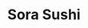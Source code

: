 ---
layout: place
title: "Sora Sushi"
permalink: /washington/woodinville/sora-sushi.html
stateAbbr: WA
stateName: Washington
cityName: Woodinville
seo:
  name: "Sora Sushi"
  type: Restaurant
  links: https://sorasushi.menu11.com/wood/order
description: "Looking for sushi in Woodinville, Washington? Check out Sora Sushi for a delightful Japanese dining experience. Enjoy a variety of sushi and other dishes in ..."
place_id: ChIJuy_L3bINkFQRZYyw00bv_QM
photos:
  - name: >-
      places/ChIJuy_L3bINkFQRZYyw00bv_QM/photos/AeeoHcKM1uKifOh9KdCAV4RRxxM3v1GoCTkBuFdmrx_P0OvaonaovyECOA1CYssanCcxuLBySwG31wubCV64dCocGRndoJD1T1Y0Hp8VQuQEpwY54cvRuaFFYLno8uNIS714tY2HKTrFUbixn30hxgWjbc67428f9NwWY-zOzBFWaLPRb0oO6X1lNDSERKOFWX4TGJmC64_-TDd5Hr5eCq4JKDH2VseZLaUupj7pVq9-BeOIGkcovWLIdZ5K5EjwktTS8GzqynkaG6Sos2sAkUq7WevnFJOqG2TjlsJmn0Gfzl3ABlGAEh6grPWpm10HlZ2-2WnVM12Wkx3IdLIP0g-2aK-Y3JiwF4kYzJZHiumZIYdFEhv3O6EKe0XDO3i7dM68BB7eDyNUwe52wlTJjhmy-wnJUbyTrK0hab8R-a3hASGJkDQ7
    widthPx: 4032
    heightPx: 3024
    authorAttributions:
      - displayName: Dan Sundgren
        uri: https://maps.google.com/maps/contrib/113039601685483028642
        photoUri: >-
          https://lh3.googleusercontent.com/a-/ALV-UjVaxNb7CnWU1fpoR8CS7uIZmpknhiBMK7zZCUs1ppVmxeaMUK9gGg=s100-p-k-no-mo
    flagContentUri: >-
      https://www.google.com/local/imagery/report/?cb_client=maps_api_places.places_api&image_key=!1e10!2sCIHM0ogKEICAgICR657njgE&hl=en-US
    googleMapsUri: >-
      https://www.google.com/maps/place//data=!3m4!1e2!3m2!1sCIHM0ogKEICAgICR657njgE!2e10!4m2!3m1!1s0x54900db2ddcb2fbb:0x3fdef46d3b08c65
  - name: >-
      places/ChIJuy_L3bINkFQRZYyw00bv_QM/photos/AeeoHcJe3PgODF4CFk8WdczjA4g5Zw4ljp0CL2SKoaiCcDfEm70xPRQXytkdVZY7emTs3l1w1guvgfmAG9d3NaRUajST3Ue-jd0011tcPhn0n7xw6cWCfuJUlIb2lSrBrle9bMzmBwF57NjizaEv3WUF6eQoYk2Oq86Iq4SNcmUj-RrRrBvE4wIAhhc70kVuZ2vR0uUPPABt8GdxMDkPBwwn602tov5IbScbOSZpJgWozzRsbrlkJI_fOR3DiWmAm-cZthAcBueMhvySBcF9NDrvhG1a11-FJHTDarDsZZyWUvt7cBiXl-y8W8MG7wQWSbaZwe_6xjFIYVSqfIJCyD-7-iqPr9p3iQcW3QZ8cxyHuQg-UvKbT_1RE4bZaja3ZUj853xTz8tXl_AU7sB8UmnskVvPaLxmRIEU-j4CpliRkObyzYhP
    widthPx: 3264
    heightPx: 1836
    authorAttributions:
      - displayName: Todd Curtin
        uri: https://maps.google.com/maps/contrib/101913209651548108750
        photoUri: >-
          https://lh3.googleusercontent.com/a/ACg8ocJx3vI44f-PZhJeEkRFvT7Ct2Pe7o-dVWxmFlv6rewLCYX-Hg=s100-p-k-no-mo
    flagContentUri: >-
      https://www.google.com/local/imagery/report/?cb_client=maps_api_places.places_api&image_key=!1e10!2sCIHM0ogKEICAgIDRpePH_QE&hl=en-US
    googleMapsUri: >-
      https://www.google.com/maps/place//data=!3m4!1e2!3m2!1sCIHM0ogKEICAgIDRpePH_QE!2e10!4m2!3m1!1s0x54900db2ddcb2fbb:0x3fdef46d3b08c65
  - name: >-
      places/ChIJuy_L3bINkFQRZYyw00bv_QM/photos/AeeoHcKaFo4DEcGBPnr86q3A93Ga0zp-g6Y-zmiymKtp8SghbGBq44wYn5rMZC5eStfyMEkGGvbsoTFRR5mI_SayXBphB4xoc0_1z1HYDiS76HYSWD6X0YFjUCCKCETF0YRdKsobEj6MyOMG19LnFJZTAMibH6NBF9KSxdW0M34y3yPel4tox1TRx_e5o-etf-i_8PO2UjwFVyxIwYmowwo44jPTwX77h2ku1FfTpgDLBa3x8QA5mx0xUOk_sK_6HHnmh5XMRex9qHcTW9J5vs7gJDtd6yeFp3PHFjPw_9L2u4RbPakDbYlDEAhc3_KpYwNcuo6Ih7unFOg93XoBvSPLBKhLoCpIKJBsw4lSVk6pErigu4OlLDXSNMzcMPooEMqu4zQG1pV83pzRngZB8khrpxxq-_sUM1EFcVV-1Vn04EtigbTN
    widthPx: 2948
    heightPx: 3099
    authorAttributions:
      - displayName: Ganzorig Ulziibat
        uri: https://maps.google.com/maps/contrib/115682939448905630545
        photoUri: >-
          https://lh3.googleusercontent.com/a/ACg8ocK9HBYBic0RTgZsz_4-2odmB3ZUwAFRd7C4it7J_YCe2XzX=s100-p-k-no-mo
    flagContentUri: >-
      https://www.google.com/local/imagery/report/?cb_client=maps_api_places.places_api&image_key=!1e10!2sCIHM0ogKEICAgIDPhfTGlQE&hl=en-US
    googleMapsUri: >-
      https://www.google.com/maps/place//data=!3m4!1e2!3m2!1sCIHM0ogKEICAgIDPhfTGlQE!2e10!4m2!3m1!1s0x54900db2ddcb2fbb:0x3fdef46d3b08c65
  - name: >-
      places/ChIJuy_L3bINkFQRZYyw00bv_QM/photos/AeeoHcJDb5P6irQ_NnunHEkZZL2cqh_0zLmeUZ4wq8ZUpYGKuZTL3QdJLDpPb3vEwSuYl1VRPFvK-QLmBvEP1QHks1ZKB4OwSTNQzQ8W5_mQuoxiPZnMVRgt6-LI58iGyCyLtMlZRfVEtontS7klLLsAAwU1wiN2hIssbhEwsIjyXJp8ug_60t8Tldx9g0bPFJrujvKtI3U6CehaVnwOvI6sJtRBp68kWsazhI5RThJj4A1AGNEhB0l8aXv9ftvgY24RJGlz60nf3fmFo4Z6Mlq5NLK99tf20oc0rLic-l_SWZwrTA-TqMZg_5q4n-aMu6KwHkbJDX9uDmVqsbqD5TkIfwZRbBVKXQukj-SvFceJyEK_M_SjYIjFjfIE0prrC8bunlbNaD8ZnqRy0Fo9YPBPKxVJwRliNmHqzfEgZBVvKvjOtVoL
    widthPx: 4032
    heightPx: 3024
    authorAttributions:
      - displayName: Daz Wilkin
        uri: https://maps.google.com/maps/contrib/115885638875863224835
        photoUri: >-
          https://lh3.googleusercontent.com/a-/ALV-UjVDwHGqHdLTB924cU0s7c_ZQ14tWCXOETNEtBXQP7o9Qr-NC6ACuw=s100-p-k-no-mo
    flagContentUri: >-
      https://www.google.com/local/imagery/report/?cb_client=maps_api_places.places_api&image_key=!1e10!2sCIHM0ogKEICAgIDD49WWqwE&hl=en-US
    googleMapsUri: >-
      https://www.google.com/maps/place//data=!3m4!1e2!3m2!1sCIHM0ogKEICAgIDD49WWqwE!2e10!4m2!3m1!1s0x54900db2ddcb2fbb:0x3fdef46d3b08c65
  - name: >-
      places/ChIJuy_L3bINkFQRZYyw00bv_QM/photos/AeeoHcJgdiD8MwjJxtlEnv8W_Lho0iW-wostKHKkMrUYiZavH4-9OVut0Tm70yp7k19FLAJuwsA-ZKwOF-EyNmRc7y-5GpcJYkTWd8FJFJVxGkfGZMg3SEifDz2wf1kK3gamigfOoQGAgIU7JY_kKe8sjM-nRWusKEh7gQ6U6hNa5DhAEcizr-4OUtq4G-ZvVE7SPZGMD2GnsmUyxbD60u9xkAoWE-OhBgEFKDhXlcCwbe1ePC7q6rNBvj5Yw3S-0Z854bTCmNafIabHmwJu0WMkoiG7aYypHC3gXHS8MtNMI5RBiHmdmD61M0GDK-7BhLec_E8372krLuXWWlGNxGpN6OLAKgGo0DyUEsz_eUOwazT8QDM-2bLq-4OPJJe-ojbgzIazTroZtUrMOEGuql4qnA3mzNUZxZ9Yr30oW3fezDLEh94h
    widthPx: 4000
    heightPx: 3000
    authorAttributions:
      - displayName: Jonathan Mathews
        uri: https://maps.google.com/maps/contrib/110222413278187822940
        photoUri: >-
          https://lh3.googleusercontent.com/a-/ALV-UjWpmJo-nK2dPsiuVJ09EFtJUEY715K5048cwbDAxRSulVTjGOE1xQ=s100-p-k-no-mo
    flagContentUri: >-
      https://www.google.com/local/imagery/report/?cb_client=maps_api_places.places_api&image_key=!1e10!2sCIHM0ogKEICAgICx1c-t1QE&hl=en-US
    googleMapsUri: >-
      https://www.google.com/maps/place//data=!3m4!1e2!3m2!1sCIHM0ogKEICAgICx1c-t1QE!2e10!4m2!3m1!1s0x54900db2ddcb2fbb:0x3fdef46d3b08c65
  - name: >-
      places/ChIJuy_L3bINkFQRZYyw00bv_QM/photos/AeeoHcIaF9fQETdCHFtLjDu0Ea3h9cSbN3MUmdfifqbJaHe7cgLwnHPH1ScDzN4YlvqXVR_1UZjx_IXJGJ2ecb0fvgwHhR0nB4He1RIqTCwFL9wf1HtCrCXW1MhPN8Hdh4M6vka5qYleAnHta7YSHHIpgTFRgrZ1NhJsHGPLwUGgnpf07cRTLkT5HXmd9hItigr_-coRzltRuMmPsiyO6V5JNVr3_q7xo9Ye0O8QDnCWkpzJGC8oEgN1H_wgsere40MMdskqsylC1veX2NoVycymGm1TN65IxCBbAI58Zh9LoHZ2kr3VmCNQGALaSldmPt7orchBOgNVrya3IXRzxaXcDcc4bcHwl1J1nfEVCh5N50AZPYPie4ORuOvmXZWwUUqwA7HJuHNAMT9yHIcBqv8o6djb5qpglneoSPgryNVabsDEJznQ
    widthPx: 4032
    heightPx: 2268
    authorAttributions:
      - displayName: Giovana Martineli Ishiguro
        uri: https://maps.google.com/maps/contrib/108676866871923038556
        photoUri: >-
          https://lh3.googleusercontent.com/a-/ALV-UjWm4W-7wsb_lfbJW4fOcre-FVBieFIe8k4gH0lVjp-UCAKnXELG=s100-p-k-no-mo
    flagContentUri: >-
      https://www.google.com/local/imagery/report/?cb_client=maps_api_places.places_api&image_key=!1e10!2sCIHM0ogKEICAgIDqsPC1mwE&hl=en-US
    googleMapsUri: >-
      https://www.google.com/maps/place//data=!3m4!1e2!3m2!1sCIHM0ogKEICAgIDqsPC1mwE!2e10!4m2!3m1!1s0x54900db2ddcb2fbb:0x3fdef46d3b08c65
  - name: >-
      places/ChIJuy_L3bINkFQRZYyw00bv_QM/photos/AeeoHcJ0DnA1A054mqGvJWz9U_lXJpv379C45tSQXn9Yqted8L2ql0ArGQNHrkV1SWFwKTbyR3JDz1Ex1mnsd85CtBa9k0eh4i-fUb2BGO5D04loLdd_vme823XbtZzWTA6WCOPDgjmWgledFCo3raP_M9HQv4SNnhHEOXLcXS1_qPaas8f9zv4HPDdaoGP70lcNUsL2wNtDdz-l3t859d9P-JzkZ8bDSM-4jW_Ugr3IhEzkDRq_jo_k_zAO9AzNGmIMpFeF8Hn2YCvsR9ut1koPKsz75btMt_a_6EEJF5KvJXjeeB53sot__K5GnK4ZXM_uHBuuhh37eb7sw076RyCWS7xECb0pUhIjiChs1_nwh6BK88MFXbHvvNdTENpq1hbIsW1TNE5ijgPTstACtLhe7QX2NEqtYsZ5MeJ7AJqpbRVu7Q
    widthPx: 3000
    heightPx: 4000
    authorAttributions:
      - displayName: Aimee Martini
        uri: https://maps.google.com/maps/contrib/100182738363021409959
        photoUri: >-
          https://lh3.googleusercontent.com/a-/ALV-UjVgjvq_iwiThYopM3qTbv3Qd_UYV8vgjo41PWEBuhRFm8VXDCFkVQ=s100-p-k-no-mo
    flagContentUri: >-
      https://www.google.com/local/imagery/report/?cb_client=maps_api_places.places_api&image_key=!1e10!2sCIHM0ogKEICAgIDF3-G1Qg&hl=en-US
    googleMapsUri: >-
      https://www.google.com/maps/place//data=!3m4!1e2!3m2!1sCIHM0ogKEICAgIDF3-G1Qg!2e10!4m2!3m1!1s0x54900db2ddcb2fbb:0x3fdef46d3b08c65
  - name: >-
      places/ChIJuy_L3bINkFQRZYyw00bv_QM/photos/AeeoHcLhqPKgD3_ojNpDTYAMDuq9B9WHB_kufgQxMmlAfjAThf5ISP-5mqJ4aAdmrBSvILIrZ1IlwofHuD7w1OPFA8JPiXL0EiDfPx-hUEh4LSE8qOSyDQYfOvlfQQFbSczv3g6Al7IRwJHHqpZWxnUdFu6Ga2V2SFZRZ6fH4myrC5fEcp3rioykvBf2kFT-XW68Z8qb_0vUIR8lgG36TemwOuA5zMvftdpOHtLiojz-yrLeR_4ET4q4tnZZcbT86zzr-xK6zDLHRPYvsVkwXdJo1kLgm0cwGUR7MyYv0XwKlQjEZ3RDZ19PBBtRbXwKlsmDymFjMmtNUQ9w_OT046W_AjHdrauNiuAwL1Hk3GDM7swPV6BFLm3VLtkz_Aje8wvF3v-LgTpkjOIFGnGQR3p5TzIXOB08Zbtauw_8Rp4m3VrA0pJB
    widthPx: 4000
    heightPx: 3000
    authorAttributions:
      - displayName: Jonathan Mathews
        uri: https://maps.google.com/maps/contrib/110222413278187822940
        photoUri: >-
          https://lh3.googleusercontent.com/a-/ALV-UjWpmJo-nK2dPsiuVJ09EFtJUEY715K5048cwbDAxRSulVTjGOE1xQ=s100-p-k-no-mo
    flagContentUri: >-
      https://www.google.com/local/imagery/report/?cb_client=maps_api_places.places_api&image_key=!1e10!2sCIHM0ogKEICAgICx1c-ttQE&hl=en-US
    googleMapsUri: >-
      https://www.google.com/maps/place//data=!3m4!1e2!3m2!1sCIHM0ogKEICAgICx1c-ttQE!2e10!4m2!3m1!1s0x54900db2ddcb2fbb:0x3fdef46d3b08c65
  - name: >-
      places/ChIJuy_L3bINkFQRZYyw00bv_QM/photos/AeeoHcI1p7qn4mbvWVO-XiDTuyZwH_GsnvqpvA4fVzv6G1g7TN0Ssv77bph1L3wcPSO725qcx24RLjLJRxRyji9nBGnFbQAAadQtGirqH8SDdiy0gcpinEg91YYlKS7dxkZkcetMaOMOyvNynuy3C7cwfzw_KErEQEKhlyQOslP_ZQoo8P7iiYxedB5mQnvGuU0yGYjRSK3Fk_zs5-uBsIEXaNX5EmjtHi3yFCLOoBuHKZps4A10yJkTGuvS7w2SVSZYkdfvVJRV4_ReMJx9N9DVBbDQ_Q3pQVUOdFjT5ikZceR8HISwhjujYIkvLMvoEbrTH6vBBoXnSyFVRhFGUFVUGx7imezmiBlpw1V4KBTDtIknrLS6wBFDy1zHIAi1AYx0yAFxhlZu_BfoBx5tT9jwgGnOgPYiKceCSqTnbpI8sKc19g
    widthPx: 3024
    heightPx: 4032
    authorAttributions:
      - displayName: Mark Gregory
        uri: https://maps.google.com/maps/contrib/105133951452709663467
        photoUri: >-
          https://lh3.googleusercontent.com/a-/ALV-UjV7DnlNOW3sabQe0HVgml8fXLxcvtC-wRXjZ_9jR2XAf_qCUapV=s100-p-k-no-mo
    flagContentUri: >-
      https://www.google.com/local/imagery/report/?cb_client=maps_api_places.places_api&image_key=!1e10!2sCIHM0ogKEICAgICE24C7ZQ&hl=en-US
    googleMapsUri: >-
      https://www.google.com/maps/place//data=!3m4!1e2!3m2!1sCIHM0ogKEICAgICE24C7ZQ!2e10!4m2!3m1!1s0x54900db2ddcb2fbb:0x3fdef46d3b08c65
  - name: >-
      places/ChIJuy_L3bINkFQRZYyw00bv_QM/photos/AeeoHcI2RntCc5bH5Tqb9jxGbhna6Z6u59SLifqp5V5ueYVZj6b39RcjGZIKkEVJyK-6oUd5C7OAUcZuQGV-c9NW4oiw5wajiGheFt_JdQgFQF_52ppi9ioHm3TcGWocY_s7o1H0RoAwm8P3ZXMBilOSvDW_jIbsXAJ33V6WFUPgAp5QD5G6WNn6vLELFFLUTgsgYXGjfY_b993AuaPgtEWUtdMg8wq9aeoikI3eXhl7KXlPgQiFYGfjRKfxsORHYYPUV5WhWAwZi_bX5_eMPdmCXsh0BEYeDZWcETco3qsJRpMQC-QA5ngIG3bPe5fsvlYPyocCaQHionHoQdqiQMPDykfrVwkUjrQtFHhNEDsRriipGUWqx-vhP2FKxuPvhLvB4p4LkepivukmBEYHdgbzPgmvJhpEDBUhdWGKo21leKazXD60
    widthPx: 3428
    heightPx: 1971
    authorAttributions:
      - displayName: Jacqueline Perez
        uri: https://maps.google.com/maps/contrib/102264793909865578244
        photoUri: >-
          https://lh3.googleusercontent.com/a-/ALV-UjVh1UMkNsAw9sEOG9MUOP36l89U-4M1e8Uo7MTSYIIoK0LyOVjFww=s100-p-k-no-mo
    flagContentUri: >-
      https://www.google.com/local/imagery/report/?cb_client=maps_api_places.places_api&image_key=!1e10!2sCIHM0ogKEICAgICWy4P47wE&hl=en-US
    googleMapsUri: >-
      https://www.google.com/maps/place//data=!3m4!1e2!3m2!1sCIHM0ogKEICAgICWy4P47wE!2e10!4m2!3m1!1s0x54900db2ddcb2fbb:0x3fdef46d3b08c65
address: 14471 Redmond - Woodinville Rd NE, Woodinville, WA 98072, USA
street: 14471 Redmond - Woodinville Rd NE
city: Woodinville
state: WA
zip: '98072'
country: USA
neighborhood: Tourist District
latitude: '47.731911'
longitude: '-122.142086'
accessibility_options:
  wheelchairAccessibleParking: true
  wheelchairAccessibleEntrance: true
  wheelchairAccessibleRestroom: true
  wheelchairAccessibleSeating: true
business_status: OPERATIONAL
name: Sora Sushi
google_maps_links:
  directionsUri: >-
    https://www.google.com/maps/dir//''/data=!4m7!4m6!1m1!4e2!1m2!1m1!1s0x54900db2ddcb2fbb:0x3fdef46d3b08c65!3e0
  placeUri: https://maps.google.com/?cid=287649038699891813
  writeAReviewUri: >-
    https://www.google.com/maps/place//data=!4m3!3m2!1s0x54900db2ddcb2fbb:0x3fdef46d3b08c65!12e1
  reviewsUri: >-
    https://www.google.com/maps/place//data=!4m4!3m3!1s0x54900db2ddcb2fbb:0x3fdef46d3b08c65!9m1!1b1
  photosUri: >-
    https://www.google.com/maps/place//data=!4m3!3m2!1s0x54900db2ddcb2fbb:0x3fdef46d3b08c65!10e5
primary_type: Sushi Restaurant
opening_hours:
  regular: null
  current: null
secondary_opening_hours:
  regular:
    weekdayDescriptions: null
    type: null
  current:
    weekdayDescriptions: null
    type: null
phone: (425) 486-5858
price_level: PRICE_LEVEL_MODERATE
price_range: $20 &ndash; $30
rating: '4.4'
rating_count: 392
website: https://sorasushi.menu11.com/wood/order
reviews: null
parking_options: null
payment_options: null
allow_dogs: null
curbside_pickup: null
delivery: null
dine_in: null
good_for_children: null
good_for_groups: null
good_for_sports: null
live_music: null
menu_for_children: null
outdoor_seating: null
reservable: null
restroom: null
serves_beer: null
serves_breakfast: null
serves_brunch: null
serves_cocktails: null
serves_coffee: null
serves_dinner: null
serves_dessert: null
serves_lunch: null
serves_vegetarian_food: null
serves_wine: null
takeout: null
summary: null

---